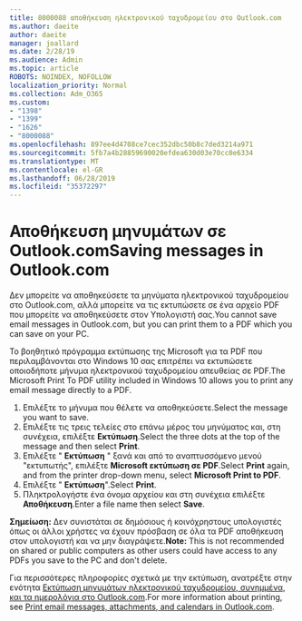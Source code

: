 ```yaml
---
title: 8000088 αποθήκευση ηλεκτρονικού ταχυδρομείου στο Outlook.com
ms.author: daeite
author: daeite
manager: joallard
ms.date: 2/28/19
ms.audience: Admin
ms.topic: article
ROBOTS: NOINDEX, NOFOLLOW
localization_priority: Normal
ms.collection: Adm_O365
ms.custom:
- "1398"
- "1399"
- "1626"
- "8000088"
ms.openlocfilehash: 897ee4d4708ce7cec352dbc50b8c7ded3214a971
ms.sourcegitcommit: 5fb7a4b28859690020efdea630d03e70cc0e6334
ms.translationtype: MT
ms.contentlocale: el-GR
ms.lasthandoff: 06/28/2019
ms.locfileid: "35372297"
---
```

# <a name="saving-messages-in-outlookcom"></a><span data-ttu-id="a99ae-102">Αποθήκευση μηνυμάτων σε Outlook.com</span><span class="sxs-lookup"><span data-stu-id="a99ae-102">Saving messages in Outlook.com</span></span>

<span data-ttu-id="a99ae-103">Δεν μπορείτε να αποθηκεύσετε τα μηνύματα ηλεκτρονικού ταχυδρομείου στο Outlook.com, αλλά μπορείτε να τις εκτυπώσετε σε ένα αρχείο PDF που μπορείτε να αποθηκεύσετε στον Υπολογιστή σας.</span><span class="sxs-lookup"><span data-stu-id="a99ae-103">You cannot save email messages in Outlook.com, but you can print them to a PDF which you can save on your PC.</span></span>

<span data-ttu-id="a99ae-104">Το βοηθητικό πρόγραμμα εκτύπωσης της Microsoft για τα PDF που περιλαμβάνονται στο Windows 10 σας επιτρέπει να εκτυπώσετε οποιοδήποτε μήνυμα ηλεκτρονικού ταχυδρομείου απευθείας σε PDF.</span><span class="sxs-lookup"><span data-stu-id="a99ae-104">The Microsoft Print To PDF utility included in Windows 10 allows you to print any email message directly to a PDF.</span></span>

1. <span data-ttu-id="a99ae-105">Επιλέξτε το μήνυμα που θέλετε να αποθηκεύσετε.</span><span class="sxs-lookup"><span data-stu-id="a99ae-105">Select the message you want to save.</span></span>
2. <span data-ttu-id="a99ae-106">Επιλέξτε τις τρεις τελείες στο επάνω μέρος του μηνύματος και, στη συνέχεια, επιλέξτε **Εκτύπωση**.</span><span class="sxs-lookup"><span data-stu-id="a99ae-106">Select the three dots at the top of the message and then select **Print**.</span></span>
3. <span data-ttu-id="a99ae-107">Επιλέξτε " **Εκτύπωση** " ξανά και από το αναπτυσσόμενο μενού "εκτυπωτής", επιλέξτε **Microsoft εκτύπωση σε PDF**.</span><span class="sxs-lookup"><span data-stu-id="a99ae-107">Select **Print** again, and from the printer drop-down menu, select **Microsoft Print to PDF**.</span></span>
4. <span data-ttu-id="a99ae-108">Επιλέξτε " **Εκτύπωση**".</span><span class="sxs-lookup"><span data-stu-id="a99ae-108">Select **Print**.</span></span>
5. <span data-ttu-id="a99ae-109">Πληκτρολογήστε ένα όνομα αρχείου και στη συνέχεια επιλέξτε **Αποθήκευση**.</span><span class="sxs-lookup"><span data-stu-id="a99ae-109">Enter a file name then select **Save**.</span></span>

<span data-ttu-id="a99ae-110">**Σημείωση:** Δεν συνιστάται σε δημόσιους ή κοινόχρηστους υπολογιστές όπως οι άλλοι χρήστες να έχουν πρόσβαση σε όλα τα PDF αποθήκευση στον υπολογιστή και να μην διαγράψετε.</span><span class="sxs-lookup"><span data-stu-id="a99ae-110">**Note:** This is not recommended on shared or public computers as other users could have access to any PDFs you save to the PC and don't delete.</span></span>

<span data-ttu-id="a99ae-111">Για περισσότερες πληροφορίες σχετικά με την εκτύπωση, ανατρέξτε στην ενότητα [Εκτύπωση μηνυμάτων ηλεκτρονικού ταχυδρομείου, συνημμένα, και τα ημερολόγια στο Outlook.com](https://support.office.com/article/c835b8e5-b310-4cab-ac15-b6eb95149855).</span><span class="sxs-lookup"><span data-stu-id="a99ae-111">For more information about printing, see [Print email messages, attachments, and calendars in Outlook.com](https://support.office.com/article/c835b8e5-b310-4cab-ac15-b6eb95149855).</span></span>